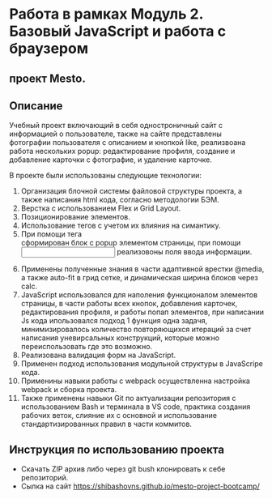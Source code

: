 # Работа в рамках Модуль 2. Базовый JavaScript и работа с браузером

## проект Mesto.

## Описание

Учебный проект включающий в себя одностроничный сайт с информацией о пользователе, также на сайте представлены фотографии пользователя с описанием и кнопкой like, реализвоана работа нескольких popup: редактирование профиля, создание и добавление карточки с фотографие, и удаление карточке.

В проекте были использованы следующие технологии:

1. Организация блочной системы файловой структуры проекта, а также написания html кода, согласно методологии БЭМ.
2. Верстка с использованием Flex и Grid Layout.
3. Позиционирование элементов.
4. Использование тегов с учетом их влияния на симантику.
5. При помощи тега <form> сформирован блок с popup элементом страницы, при помощи <input> реализовоны поля ввода информации.
6. Применены полученные знания в части адаптивной врестки @media, а также auto-fit в грид сетке, и динамическая ширина блоков через calc.
7. JavaScript использовался для наполения функционалом элементов страницы, в части работы всех кнопок, добавления карточек, редактирования профиля, и работы попап элементов, при написании Js кода ипользовался подход 1 функция одна задачя, минимизировалось количество повторяющихся итераций за счет написания уневирсальных конструкций, которые можно переиспользовать где это возможно.
8. Реализована валидация форм на JavaScript.
9. Применен подход использования модульной структуры в JavaScripе кода.
10. Применины навыки работы с webpack осуществленна настройка webpack и сборка проекта.
11. Также применены навыки Git по актуализации репозитория с использованием Bash и терминала в VS code, практика создания рабочих веток, слияние их с основной и использование стандартизированных правил в части коммитов.

## Инструкция по использованию проекта

- Скачать ZIP архив либо через git bush клонировать к себе репозиторий.
- Сылка на сайт https://shibashovns.github.io/mesto-project-bootcamp/
